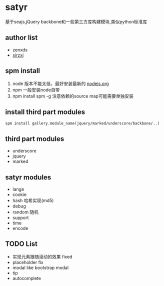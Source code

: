 # satyr
基于seajs,jQuery backbone和一些第三方库构建模块,类似python标准库

## author list
* zenxds
* [sirzxj](https://github.com/sirzxj)

## spm install
1. node 版本不能太低，最好安装最新的 [nodejs.org](http://nodejs.org/)
2. npm 一般安装node自带
3. npm install spm -g 注意依赖的source map可能需要单独安装

## install third part modules
	spm install gallery.module_name(jquery/marked/underscore/backbone/..)

## third part modules
* underscore
* jquery
* marked

## satyr modules
* lange
* cookie
* hash 		哈希实现(md5)
* debug
* random 	随机
* support
* time
* encode

## TODO List
* 实现元素跟随滚动的效果 fixed
* placeholder fix
* modal like bootstrap modal
* tip
* autocomplete
